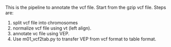 This is the pipeline to annotate the vcf file. Start from the gzip vcf file. Steps are:
1. split vcf file into chromosomes
2. normalize vcf file using vt (left align).
3. annotate vc file using VEP. 
4. Use m01_vcf2tab.py to transfer VEP from vcf format to table format.